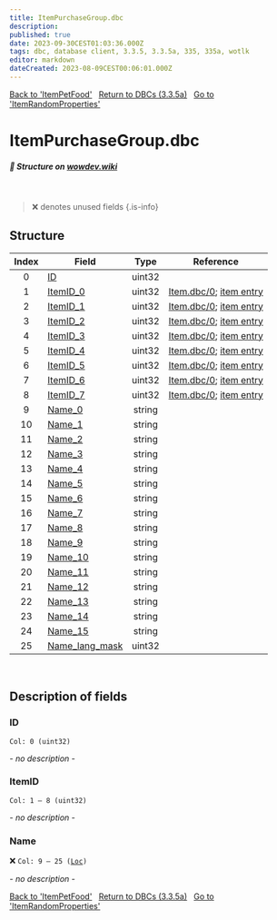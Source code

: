 ```yaml
---
title: ItemPurchaseGroup.dbc
description:
published: true
date: 2023-09-30CEST01:03:36.000Z
tags: dbc, database client, 3.3.5, 3.3.5a, 335, 335a, wotlk
editor: markdown
dateCreated: 2023-08-09CEST00:06:01.000Z
---
```

<a href="https://trinitycore.info/files/DBC/335/itempetfood" class="mt-5 v-btn v-btn--depressed v-btn--flat v-btn--outlined theme--light v-size--default darkblue--text text--lighten-3"><span class="v-btn__content"><i aria-hidden="true" class="v-icon notranslate v-icon--left mdi mdi-arrow-left theme--light"></i><span>Back to 'ItemPetFood'</span></span></a>&nbsp;&nbsp;&nbsp;<a href="https://trinitycore.info/files/DBC/335/DBC" class="mt-5 v-btn v-btn--depressed v-btn--flat v-btn--outlined theme--light v-size--default darkblue--text text--lighten-3"><span class="v-btn__content"><i aria-hidden="true" class="v-icon notranslate v-icon--left mdi mdi-home-outline theme--light"></i><span>Return to DBCs (3.3.5a)</span></span></a>&nbsp;&nbsp;&nbsp;<a href="https://trinitycore.info/files/DBC/335/itemrandomproperties" class="mt-5 v-btn v-btn--depressed v-btn--flat v-btn--outlined theme--light v-size--default darkblue--text text--lighten-3"><span class="v-btn__content"><span>Go to 'ItemRandomProperties'</span><i aria-hidden="true" class="v-icon notranslate v-icon--right mdi mdi-arrow-right theme--light"></i></span></a>

# ItemPurchaseGroup.dbc
##### :pencil: Structure on [wowdev.wiki](https://wowdev.wiki/DB/ItemPurchaseGroup)
&nbsp;

> :x: denotes unused fields
{.is-info}


## Structure

| Index | Field | Type | Reference |
| :---: | --- | :---: | --- |
| 0 | [ID](#id-alt) | uint32 |  |
| 1 | [ItemID_0](#itemid) | uint32 | [Item.dbc/0](/files/DBC/335/item#id-alt); [item entry](/database/335/world/item_template#id-alt) |
| 2 | [ItemID_1](#itemid) | uint32 | [Item.dbc/0](/files/DBC/335/item#id-alt); [item entry](/database/335/world/item_template#id-alt) |
| 3 | [ItemID_2](#itemid) | uint32 | [Item.dbc/0](/files/DBC/335/item#id-alt); [item entry](/database/335/world/item_template#id-alt) |
| 4 | [ItemID_3](#itemid) | uint32 | [Item.dbc/0](/files/DBC/335/item#id-alt); [item entry](/database/335/world/item_template#id-alt) |
| 5 | [ItemID_4](#itemid) | uint32 | [Item.dbc/0](/files/DBC/335/item#id-alt); [item entry](/database/335/world/item_template#id-alt) |
| 6 | [ItemID_5](#itemid) | uint32 | [Item.dbc/0](/files/DBC/335/item#id-alt); [item entry](/database/335/world/item_template#id-alt) |
| 7 | [ItemID_6](#itemid) | uint32 | [Item.dbc/0](/files/DBC/335/item#id-alt); [item entry](/database/335/world/item_template#id-alt) |
| 8 | [ItemID_7](#itemid) | uint32 | [Item.dbc/0](/files/DBC/335/item#id-alt); [item entry](/database/335/world/item_template#id-alt) |
| 9 | [Name_0](#name-alt) | string |  |
| 10 | [Name_1](#name-alt) | string |  |
| 11 | [Name_2](#name-alt) | string |  |
| 12 | [Name_3](#name-alt) | string |  |
| 13 | [Name_4](#name-alt) | string |  |
| 14 | [Name_5](#name-alt) | string |  |
| 15 | [Name_6](#name-alt) | string |  |
| 16 | [Name_7](#name-alt) | string |  |
| 17 | [Name_8](#name-alt) | string |  |
| 18 | [Name_9](#name-alt) | string |  |
| 19 | [Name_10](#name-alt) | string |  |
| 20 | [Name_11](#name-alt) | string |  |
| 21 | [Name_12](#name-alt) | string |  |
| 22 | [Name_13](#name-alt) | string |  |
| 23 | [Name_14](#name-alt) | string |  |
| 24 | [Name_15](#name-alt) | string |  |
| 25 | [Name_lang_mask](#name-alt) | uint32 |  |
&nbsp;
## Description of fields

### ID <!-- {#id-alt} -->
<code>Col: 0 (uint32)</code>

*- no description -*
&nbsp;

### ItemID
<code>Col: 1 &ndash; 8 (uint32)</code>

*- no description -*
&nbsp;

### Name <!-- {#name-alt} -->
:x: <code>Col: 9 &ndash; 25 ([Loc](/how-to/localization))</code>

*- no description -*
&nbsp;

<a href="https://trinitycore.info/files/DBC/335/itempetfood" class="mt-5 v-btn v-btn--depressed v-btn--flat v-btn--outlined theme--light v-size--default darkblue--text text--lighten-3"><span class="v-btn__content"><i aria-hidden="true" class="v-icon notranslate v-icon--left mdi mdi-arrow-left theme--light"></i><span>Back to 'ItemPetFood'</span></span></a>&nbsp;&nbsp;&nbsp;<a href="https://trinitycore.info/files/DBC/335/DBC" class="mt-5 v-btn v-btn--depressed v-btn--flat v-btn--outlined theme--light v-size--default darkblue--text text--lighten-3"><span class="v-btn__content"><i aria-hidden="true" class="v-icon notranslate v-icon--left mdi mdi-home-outline theme--light"></i><span>Return to DBCs (3.3.5a)</span></span></a>&nbsp;&nbsp;&nbsp;<a href="https://trinitycore.info/files/DBC/335/itemrandomproperties" class="mt-5 v-btn v-btn--depressed v-btn--flat v-btn--outlined theme--light v-size--default darkblue--text text--lighten-3"><span class="v-btn__content"><span>Go to 'ItemRandomProperties'</span><i aria-hidden="true" class="v-icon notranslate v-icon--right mdi mdi-arrow-right theme--light"></i></span></a>
